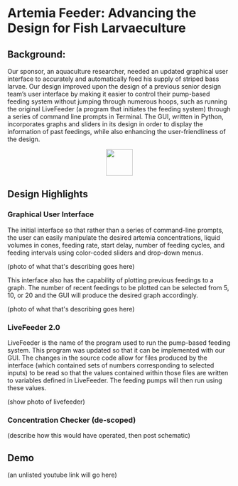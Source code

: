 # Artemia Feeder: Advancing the Design for Fish Larvaeculture

## Background:
Our sponsor, an aquaculture researcher, needed an updated graphical user interface to accurately and automatically feed his supply of striped bass larvae. Our design improved upon the design of a previous senior design team’s user interface by making it easier to control their pump-based feeding system without jumping through numerous hoops, such as running the original LiveFeeder (a program that initiates the feeding system) through a series of command line prompts in Terminal. The GUI, written in Python, incorporates graphs and sliders in its design in order to display the information of past feedings, while also enhancing the user-friendliness of the design.

<p align="center">
  <img src="https://i.imgur.com/IbMCncM.png" width="60" height="60" />
</p>


## Design Highlights

### Graphical User Interface

The initial interface so that rather than a series of command-line prompts, the user can easily manipulate the desired artemia concentrations, liquid volumes in cones, feeding rate, start delay, number of feeding cycles, and feeding intervals using color-coded sliders and drop-down menus. 

(photo of what that's describing goes here)

This interface also has the capability of plotting previous feedings to a graph. The number of recent feedings to be plotted can be selected from 5, 10, or 20 and the GUI will produce the desired graph accordingly.

(photo of what that's describing goes here)


### LiveFeeder 2.0

LiveFeeder is the name of the program used to run the pump-based feeding system. This program was updated so that it can be implemented with our GUI. The changes in the source code allow for files produced by the interface (which contained sets of numbers corresponding to selected inputs) to be read so that the values contained within those files are written to variables defined in LiveFeeder. The feeding pumps will then run using these values.

(show photo of livefeeder)


### Concentration Checker (de-scoped)

(describe how this would have operated, then post schematic)


## Demo

(an unlisted youtube link will go here)


